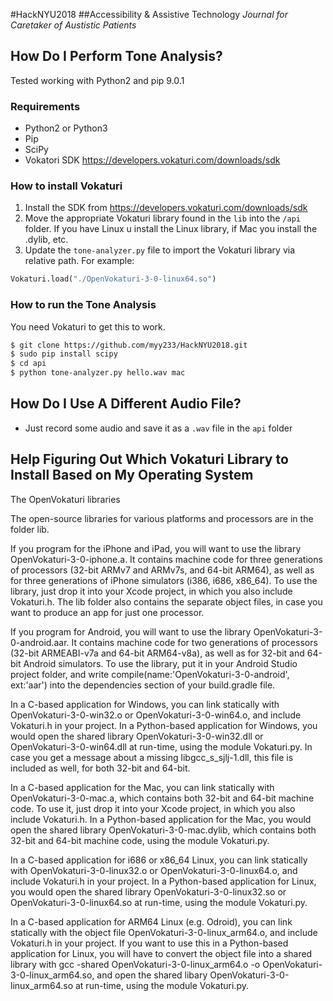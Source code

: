 #HackNYU2018
##Accessibility & Assistive Technology
*Journal for Caretaker of Austistic Patients*

## How Do I Perform Tone Analysis?
Tested working with Python2 and pip 9.0.1

### Requirements

* Python2 or Python3
* Pip
* SciPy
* Vokatori SDK https://developers.vokaturi.com/downloads/sdk

### How to install Vokaturi

1. Install the SDK from https://developers.vokaturi.com/downloads/sdk
2. Move the appropriate Vokaturi library found in the `lib` into the `/api` folder. If you have Linux u install the Linux library, if Mac you install the .dylib, etc.
3. Update the `tone-analyzer.py` file to import the Vokaturi library via relative path. For example:

```Python
Vokaturi.load("./OpenVokaturi-3-0-linux64.so")
```

### How to run the Tone Analysis
You need Vokaturi to get this to work.

```sh
$ git clone https://github.com/myy233/HackNYU2018.git
$ sudo pip install scipy
$ cd api
$ python tone-analyzer.py hello.wav mac
```

## How Do I Use A Different Audio File?

* Just record some audio and save it as a `.wav` file in the `api` folder

## Help Figuring Out Which Vokaturi Library to Install Based on My Operating System

The OpenVokaturi libraries

The open-source libraries for various platforms and processors are in the folder lib.

If you program for the iPhone and iPad, you will want to use the library OpenVokaturi-3-0-iphone.a. It contains machine code for three generations of processors (32-bit ARMv7 and ARMv7s, and 64-bit ARM64), as well as for three generations of iPhone simulators (i386, i686, x86_64). To use the library, just drop it into your Xcode project, in which you also include Vokaturi.h. The lib folder also contains the separate object files, in case you want to produce an app for just one processor.

If you program for Android, you will want to use the library OpenVokaturi-3-0-android.aar. It contains machine code for two generations of processors (32-bit ARMEABI-v7a and 64-bit ARM64-v8a), as well as for 32-bit and 64-bit Android simulators. To use the library, put it in your Android Studio project folder, and write compile(name:'OpenVokaturi-3-0-android', ext:'aar') into the dependencies section of your build.gradle file.

In a C-based application for Windows, you can link statically with OpenVokaturi-3-0-win32.o or OpenVokaturi-3-0-win64.o, and include Vokaturi.h in your project. In a Python-based application for Windows, you would open the shared library OpenVokaturi-3-0-win32.dll or OpenVokaturi-3-0-win64.dll at run-time, using the module Vokaturi.py. In case you get a message about a missing libgcc_s_sjlj-1.dll, this file is included as well, for both 32-bit and 64-bit.

In a C-based application for the Mac, you can link statically with OpenVokaturi-3-0-mac.a, which contains both 32-bit and 64-bit machine code. To use it, just drop it into your Xcode project, in which you also include Vokaturi.h. In a Python-based application for the Mac, you would open the shared library OpenVokaturi-3-0-mac.dylib, which contains both 32-bit and 64-bit machine code, using the module Vokaturi.py.

In a C-based application for i686 or x86_64 Linux, you can link statically with OpenVokaturi-3-0-linux32.o or OpenVokaturi-3-0-linux64.o, and include Vokaturi.h in your project. In a Python-based application for Linux, you would open the shared library OpenVokaturi-3-0-linux32.so or OpenVokaturi-3-0-linux64.so at run-time, using the module Vokaturi.py.

In a C-based application for ARM64 Linux (e.g. Odroid), you can link statically with the object file OpenVokaturi-3-0-linux_arm64.o, and include Vokaturi.h in your project. If you want to use this in a Python-based application for Linux, you will have to convert the object file into a shared library with gcc -shared OpenVokaturi-3-0-linux_arm64.o -o OpenVokaturi-3-0-linux_arm64.so, and open the shared libary OpenVokaturi-3-0-linux_arm64.so at run-time, using the module Vokaturi.py.
